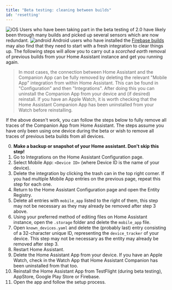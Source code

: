 ```yaml
---
title: "Beta testing: cleaning between builds"
id: 'resetting'
---
```


![iOS](/assets/apple.svg) Users who have been taking part in the beta testing of 2.0 have likely been through many builds and picked up several sensors which are now redundant. ![android](/assets/android.svg) Android users who have installed the [Firebase builds](https://appdistribution.firebase.dev/i/8zf5W4zz) may also find that they need to start with a fresh integration to clear things up.  The following steps will allow you to carry out a _scorched earth_ removal of previous builds from your Home Assistant instance and get you running again.

> In most cases, the connection between Home Assistant and the Companion App can be fully removed by deleting the relevant "Mobile App" integration from within Home Assistant. This can be found in "Configuration" and then "Integrations". After doing this you can uninstall the Companion App from your device and (if desired) reinstall. If you have an Apple Watch, it is worth checking that the Home Assistant Companion App has been uninstalled from your Watch before reinstalling.

If the above doesn't work, you can follow the steps below to fully remove all traces of the Companion App from Home Assistant. The steps assume you have only been using one device during the beta or wish to remove all traces of previous beta builds from all devices.

0.  **Make a backup or snapshot of your Home assistant. Don't skip this step!**
1.  Go to Integrations on the Home Assistant Configuration page.
2.  Select Mobile App: `<Device ID>` (where Device ID is the name of your device).
3.  Delete the integration by clicking the trash can in the top right corner. If you had multiple Mobile App entries on the previous page, repeat this step for each one.
4.  Return to the Home Assistant Configuration page and open the Entity Registry.
5.  Delete all entries with `mobile_app` listed to the right of them, this step may not be necessary as they may already be removed after step 3 above.
6.  Using your preferred method of editing files on Home Assistant instance, open the `.storage` folder and delete the `mobile_app` file.
7.  Open `known_devices.yaml` and delete the (probably last) entry consisting of a 32-character unique ID, representing the `device_tracker` of your device. This step may not be necessary as the entity may already be removed after step 3.
8.  Restart Home Assistant.
9.  Delete the Home Assistant App from your device. If you have an Apple Watch, check in the Watch App that Home Assistant Companion has been uninstalled from that too.
10. Reinstall the Home Assistant App from TestFlight (during beta testing), AppStore, Google Play Store or Firebase.
11. Open the app and follow the setup process.
